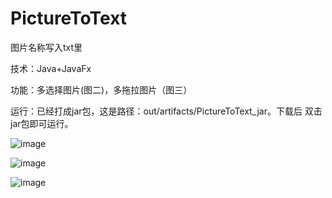 # PictureToText
图片名称写入txt里

技术：Java+JavaFx

功能：多选择图片(图二)，多拖拉图片（图三）

运行：已经打成jar包，这是路径：out/artifacts/PictureToText_jar。下载后 双击jar包即可运行。


![image](https://img-blog.csdnimg.cn/20200812085446905.png)

![image](https://img-blog.csdnimg.cn/20200812085447368.png)

![image](https://img-blog.csdnimg.cn/2020081208544782.png)
